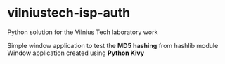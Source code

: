 # vilniustech-isp-auth
Python solution for the Vilnius Tech laboratory work

Simple window application to test the <b>MD5 hashing</b> from hashlib module<br>
Window application created using <b>Python Kivy</b>
